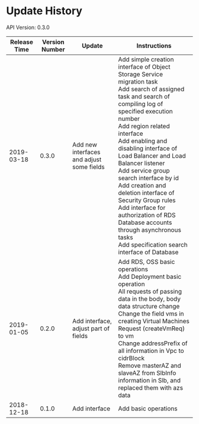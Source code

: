 # Update History #
API Version: 0.3.0

|Release Time|Version Number|Update|Instructions|
|---|---|---|---|
|2019-03-18   |0.3.0   |Add new interfaces and adjust some fields       | Add simple creation interface of Object Storage Service migration task <br> Add search of assigned task and search of compiling log of specified execution number <br>Add region related interface <br> Add enabling and disabling interface of Load Balancer and Load Balancer listener <br> Add service group search interface by id <br> Add creation and deletion interface of Security Group rules <br> Add interface for authorization of RDS Database accounts through asynchronous tasks <br> Add specification search interface of Database |
|2019-01-05   |0.2.0   |Add interface, adjust part of fields       | Add RDS, OSS basic operations <br> Add Deployment basic operation <br>All requests of passing data in the body, body data structure change <br>Change the field vms in creating Virtual Machines Request (createVmReq) to vm <br> Change addressPrefix of all information in Vpc to cidrBlock <br> Remove masterAZ and slaveAZ from SlbInfo information in Slb, and replaced them with azs data |
|2018-12-18   |0.1.0   |Add interface       | Add basic operations |
